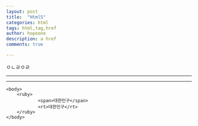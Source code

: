 ```yaml
---
layout: post
title:  "Html5"
categories: html
tags: html,tag,href
author: hopeone
description: a href
comments: true

---
```



ㅇㄴㄹㅇㄹ

- - -

* * *
```
<body>
	<ruby>
    		<span>대한민구</span>
            <rt>대한민구</rt>
    </ruby>
</body>
```
